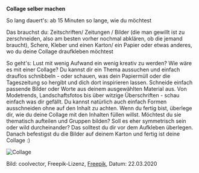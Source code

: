 **Collage selber machen**

So lang dauert's: ab 15 Minuten so lange, wie du möchtest

Das brauchst du: Zeitschriften/ Zeitungen / Bilder (die man gewillt ist zu zerschneiden, also am besten vorher nochmal abklären, ob die jemand braucht), Schere, Kleber und einen Karton/ ein Papier oder etwas anderes, wo du deine Collage draufkleben möchtest

So geht's: Lust mit wenig Aufwand ein wenig kreativ zu werden? Wie wäre es mit einer Collage? Du kannst dir ein Thema aussuchen und einfach drauflos schnibbeln - oder schauen, was dein Papiermüll oder die Tageszeitung so hergibt und dich dort inspirieren lassen. Schneide einfach passende Bilder oder Worte aus deinem ausgewählten Material aus. Von Modetrends, Landschaftsfotos bis über witzige Überschriften - schau einfach was dir gefällt. Du kannst natürlich auch einfach Formen ausschneiden ohne auf den Inhalt zu achten. Wenn du fertig bist, überlege dir, wie du deine Collage mit den Inhalten füllen willst. Möchtest du sie thematisch aufteilen und Gruppen bilden? Soll es eher symmetrisch sein oder wild durcheinander? Das solltest du dir vor dem Aufkleben überlegen. Danach befestigst du die Bilder auf deinem Karton und fertig ist deine Collage :) 

![Collage](https://image.freepik.com/vektoren-kostenlos/kuenstlerische-moodboard-collage-mit-bildern_79603-772.jpg)

Bild: coolvector, Freepik-Lizenz, [Freepik](https://de.freepik.com/vektoren-kostenlos/kuenstlerische-moodboard-collage-mit-bildern_6600738.htm#page=1&query=collage&position=14), Datum: 22.03.2020
